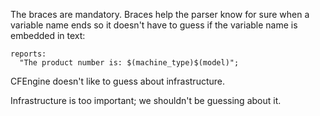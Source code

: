 The braces are mandatory. Braces help the parser know for sure when a
variable name ends so it doesn't have to guess if the variable name is
embedded in text:

```cfengine3
reports:
  "The product number is: $(machine_type)$(model)";
```

CFEngine doesn't like to guess about infrastructure.

Infrastructure is too important; we shouldn't be guessing about it.
